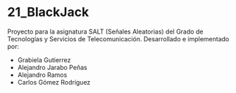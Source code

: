 # 21_BlackJack

Proyecto para la asignatura SALT (Señales Aleatorias) del Grado de Tecnologías y Servicios de Telecomunicación.
Desarrollado e implementado por:
 - Grabiela Gutierrez
 - Alejandro Jarabo Peñas
 - Alejandro Ramos
 - Carlos Gómez Rodríguez

